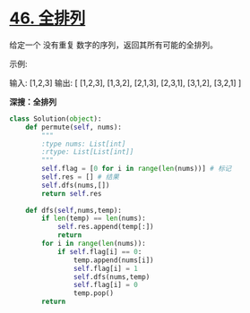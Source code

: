 # [46. 全排列](https://leetcode-cn.com/problems/permutations/)

给定一个 没有重复 数字的序列，返回其所有可能的全排列。

示例:

输入: [1,2,3]
输出:
[
  [1,2,3],
  [1,3,2],
  [2,1,3],
  [2,3,1],
  [3,1,2],
  [3,2,1]
]

**深搜：全排列**

```python
class Solution(object):
    def permute(self, nums):
        """
        :type nums: List[int]
        :rtype: List[List[int]]
        """
        self.flag = [0 for i in range(len(nums))] # 标记
        self.res = [] # 结果
        self.dfs(nums,[])
        return self.res
    
    def dfs(self,nums,temp):
        if len(temp) == len(nums):
            self.res.append(temp[:])
            return 
        for i in range(len(nums)):
            if self.flag[i] == 0:
                temp.append(nums[i])
                self.flag[i] = 1
                self.dfs(nums,temp)
                self.flag[i] = 0
                temp.pop()
        return  

```

